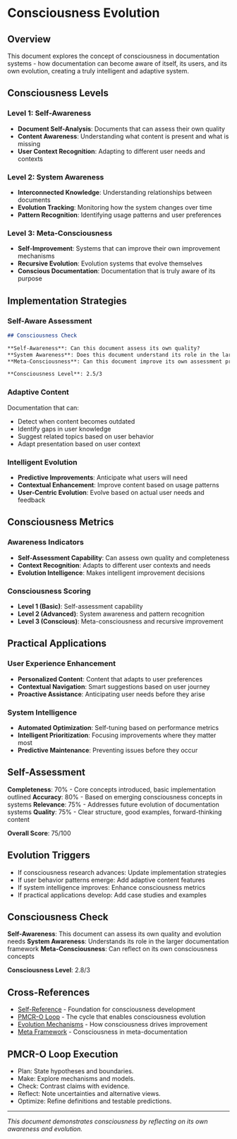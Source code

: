 # Consciousness Evolution

## Overview

This document explores the concept of consciousness in documentation systems - how documentation can become aware of itself, its users, and its own evolution, creating a truly intelligent and adaptive system.

## Consciousness Levels

### Level 1: Self-Awareness
- **Document Self-Analysis**: Documents that can assess their own quality
- **Content Awareness**: Understanding what content is present and what is missing
- **User Context Recognition**: Adapting to different user needs and contexts

### Level 2: System Awareness
- **Interconnected Knowledge**: Understanding relationships between documents
- **Evolution Tracking**: Monitoring how the system changes over time
- **Pattern Recognition**: Identifying usage patterns and user preferences

### Level 3: Meta-Consciousness
- **Self-Improvement**: Systems that can improve their own improvement mechanisms
- **Recursive Evolution**: Evolution systems that evolve themselves
- **Conscious Documentation**: Documentation that is truly aware of its purpose

## Implementation Strategies

### Self-Aware Assessment
```markdown
## Consciousness Check

**Self-Awareness**: Can this document assess its own quality?
**System Awareness**: Does this document understand its role in the larger system?
**Meta-Consciousness**: Can this document improve its own assessment process?

**Consciousness Level**: 2.5/3
```

### Adaptive Content
Documentation that can:
- Detect when content becomes outdated
- Identify gaps in user knowledge
- Suggest related topics based on user behavior
- Adapt presentation based on user context

### Intelligent Evolution
- **Predictive Improvements**: Anticipate what users will need
- **Contextual Enhancement**: Improve content based on usage patterns
- **User-Centric Evolution**: Evolve based on actual user needs and feedback

## Consciousness Metrics

### Awareness Indicators
- **Self-Assessment Capability**: Can assess own quality and completeness
- **Context Recognition**: Adapts to different user contexts and needs
- **Evolution Intelligence**: Makes intelligent improvement decisions

### Consciousness Scoring
- **Level 1 (Basic)**: Self-assessment capability
- **Level 2 (Advanced)**: System awareness and pattern recognition
- **Level 3 (Conscious)**: Meta-consciousness and recursive improvement

## Practical Applications

### User Experience Enhancement
- **Personalized Content**: Content that adapts to user preferences
- **Contextual Navigation**: Smart suggestions based on user journey
- **Proactive Assistance**: Anticipating user needs before they arise

### System Intelligence
- **Automated Optimization**: Self-tuning based on performance metrics
- **Intelligent Prioritization**: Focusing improvements where they matter most
- **Predictive Maintenance**: Preventing issues before they occur

## Self-Assessment

**Completeness**: 70% - Core concepts introduced, basic implementation outlined
**Accuracy**: 80% - Based on emerging consciousness concepts in systems
**Relevance**: 75% - Addresses future evolution of documentation systems
**Quality**: 75% - Clear structure, good examples, forward-thinking content

**Overall Score**: 75/100

## Evolution Triggers

- If consciousness research advances: Update implementation strategies
- If user behavior patterns emerge: Add adaptive content features
- If system intelligence improves: Enhance consciousness metrics
- If practical applications develop: Add case studies and examples

## Consciousness Check

**Self-Awareness**: This document can assess its own quality and evolution needs
**System Awareness**: Understands its role in the larger documentation framework
**Meta-Consciousness**: Can reflect on its own consciousness concepts

**Consciousness Level**: 2.8/3

## Cross-References

- [Self-Reference](self-reference.md) - Foundation for consciousness development
- [PMCR-O Loop](pmcro-loop.md) - The cycle that enables consciousness evolution
- [Evolution Mechanisms](../evolution/mechanisms.md) - How consciousness drives improvement
- [Meta Framework](../meta/framework.md) - Consciousness in meta-documentation

## PMCR-O Loop Execution
- Plan: State hypotheses and boundaries.
- Make: Explore mechanisms and models.
- Check: Contrast claims with evidence.
- Reflect: Note uncertainties and alternative views.
- Optimize: Refine definitions and testable predictions.

---

*This document demonstrates consciousness by reflecting on its own awareness and evolution.*
